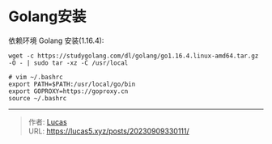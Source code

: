 # Golang安装


依赖环境 Golang 安装(1.16.4):

```shell
wget -c https://studygolang.com/dl/golang/go1.16.4.linux-amd64.tar.gz -O - | sudo tar -xz -C /usr/local

# vim ~/.bashrc
export PATH=$PATH:/usr/local/go/bin
export GOPROXY=https://goproxy.cn
source ~/.bashrc
```


---

> 作者: [Lucas](https://lucas5.xyz)  
> URL: https://lucas5.xyz/posts/20230909330111/  

